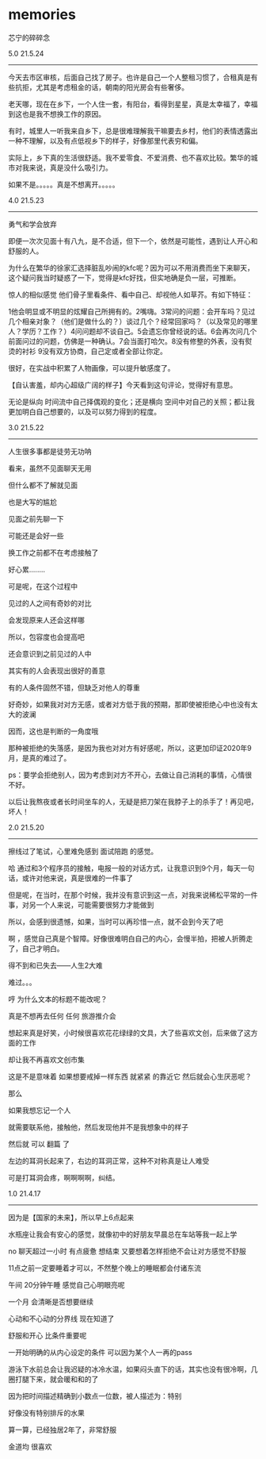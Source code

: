 # memories

芯宁的碎碎念 

5.0 21.5.24

-----------------------

今天去市区审核，后面自己找了房子。也许是自己一个人整租习惯了，合租真是有些抗拒，尤其是考虑租金的话，朝南的阳光房会有些奢侈。

老天哪，现在在乡下，一个人住一套，有阳台，看得到星星，真是太幸福了，幸福到这也是我不想换工作的原因。

有时，城里人一听我来自乡下，总是很难理解我干嘛要去乡村，他们的表情透露出一种不理解，以及有点低视乡下的样子，好像那里代表穷和偏。

实际上，乡下真的生活很舒适。我不爱零食、不爱消费、也不喜欢比较。繁华的城市对我来说，真是没什么吸引力。

如果不是。。。。。真是不想离开。。。。。


4.0 21.5.23

-----------------------

勇气和学会放弃

即便一次次见面十有八九，是不合适，但下一个，依然是可能性，遇到让人开心和舒服的人。

为什么在繁华的徐家汇选择脏乱吵闹的kfc呢？因为可以不用消费而坐下来聊天，这个疑问我当时疑惑了一下，觉得是kfc好找，但实地确是负一层，可推断。

惊人的相似感觉 他们骨子里看条件、看中自己、却视他人如草芥。有如下特征：

1他会明显或不明显的炫耀自己所拥有的。2嘴嗨。3常问的问题：会开车吗？见过几个相亲对象？（他们是做什么的？）谈过几个？经常回家吗？（以及常见的哪里人？学历？工作？）4问问题却不谈自己。5会遗忘你曾经说的话。6会再次问几个前面问过的问题，仿佛是一种确认。7会当面打哈欠。8没有修整的外表，没有熨烫的衬衫 9没有双方协商，自己定或者全部让你定。

很好，在实战中积累了人物画像，可以提升敏感度了。

【自认害羞，却内心超级广阔的样子】今天看到这句评论，觉得好有意思。

无论是纵向 时间流中自己择偶观的变化；还是横向 空间中对自己的关照；都让我更加明白自己想要的，以及可以努力得到的程度。

3.0 21.5.22

-----------------------

人生很多事都是徒劳无功呐

看来，虽然不见面聊天无用

但什么都不了解就见面

也是大写的尴尬

见面之前先聊一下

可能还是会好一些

换工作之前都不在考虑接触了

好心累........


可是呢，在这个过程中

见过的人之间有奇妙的对比

会发现原来人还会这样哪

所以，包容度也会提高吧

还会意识到之前见过的人中

其实有的人会表现出很好的善意

有的人条件固然不错，但缺乏对他人的尊重

好奇妙，如果我对对方无感，或者对方低于我的预期，那即使被拒绝心中也没有太大的波澜

因而，这也是判断的一角度哦

那种被拒绝的失落感，是因为我也对对方有好感呢，所以，这更加印证2020年9月，是真的难过了。

ps：要学会拒绝别人，因为考虑到对方不开心，去做让自己消耗的事情，心情很不好。

以后让我熬夜或者长时间坐车的人，无疑是把刀架在我脖子上的杀手了！再见吧，坏人！

2.0 21.5.20

--------

擦线过了笔试，心里难免感到 面试陪跑 的感觉。

哈 通过和3个程序员的接触，电报一般的对话方式，让我意识到9个月，每天一句话，或许对他来说，真是很难的一件事了

但是呢，在当时，在那个时候，我并没有意识到这一点，对我来说稀松平常的一件事，对另一个人来说，可能需要很努力才能做到

所以，会感到很遗憾，如果，当时可以再珍惜一点，就不会到今天了吧

啊 ，感觉自己真是个智障。好像很难明白自己的内心，会慢半拍，把被人折腾走了，自己才明白。

得不到和已失去——人生2大难

难过。。。

哼 为什么文本的标题不能改呢？

真是不想再去任何 任何 旅游推介会

想起来真是好笑，小时候很喜欢花花绿绿的文具，大了些喜欢文创，后来做了这方面的工作

却让我不再喜欢文创市集

这是不是意味着 如果想要戒掉一样东西 就紧紧 的靠近它 然后就会心生厌恶呢？

那么

如果我想忘记一个人

就需要联系他，接触他，然后发现他并不是我想象中的样子

然后就 可以 翻篇 了

左边的耳洞长起来了，右边的耳洞正常，这种不对称真是让人难受

可是打耳洞会疼，啊啊啊啊，纠结。

1.0 21.4.17

--------

因为是【国家的未来】，所以早上6点起来

水瓶座让我会有安心的感觉，就像初中的好朋友早晨总在车站等我一起上学

no 聊天超过一小时 有点疲惫 想结束 又要想着怎样拒绝不会让对方感觉不舒服

11点之前一定要睡着才可以，不然整个晚上的睡眠都会付诸东流

午间 20分钟午睡 感觉自己心明眼亮呢

一个月 会清晰是否想要继续

心动和不心动的分界线 现在知道了

舒服和开心 比条件重要呢 

一开始明确的从内心设定的条件 可以因为某个人一再的pass

游泳下水前总会让我迟疑的冰冷水温，如果闷头直下的话，其实也没有很冷啊，几圈打腿下来，就会暖和和的了

因为把时间描述精确到小数点一位数，被人描述为：特别

好像没有特别排斥的水果

算一算，已经独居2年了，非常舒服

金道均 很喜欢


